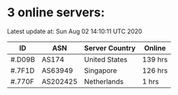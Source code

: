 # 3 online servers:

Latest update at: Sun Aug 02 14:10:11 UTC 2020

| ID | ASN | Server Country | Online |
| -- | --- | -------------- | ------ |
| #.D09B | AS174 | United States | 139 hrs |
| #.7F1D | AS63949 | Singapore | 126 hrs |
| #.770F | AS202425 | Netherlands | 1 hrs |

